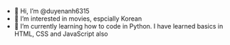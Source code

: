 - 👋 Hi, I’m @duyenanh6315
- 👀 I’m interested in movies, espcially Korean
- 🌱 I’m currently learning how to code in Python. I have learned basics in HTML, CSS and JavaScript also


<!---
duyenanh6315/duyenanh6315 is a ✨ special ✨ repository because its `README.md` (this file) appears on your GitHub profile.
You can click the Preview link to take a look at your changes.
--->
